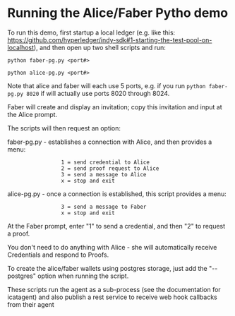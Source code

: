 # Running the Alice/Faber Pytho demo

To run this demo, first startup a local ledger (e.g. like this:  https://github.com/hyperledger/indy-sdk#1-starting-the-test-pool-on-localhost), and then open up two shell scripts and run:

```
python faber-pg.py <port#>
```

```
python alice-pg.py <port#>
```

Note that alice and faber will each use 5 ports, e.g. if you run ```python faber-pg.py 8020``` if will actually use 
ports 8020 through 8024.

Faber will create and display an invitation; copy this invitation and input at the Alice prompt.

The scripts will then request an option:

faber-pg.py - establishes a connection with Alice, and then provides a menu:

```
                 1 = send credential to Alice
                 2 = send proof request to Alice
                 3 = send a message to Alice
                 x = stop and exit
```

alice-pg.py - once a connection is established, this script provides a menu:

```
                 3 = send a message to Faber
                 x = stop and exit
```

At the Faber prompt, enter "1" to send a credential, and then "2" to request a proof.

You don't need to do anything with Alice - she will automatically receive Credentials and respond to Proofs.

To create the alice/faber wallets using postgres storage, just add the "--postgres" option when running the script.

These scripts run the agent as a sub-process (see the documentation for icatagent) and also publish a rest service to 
receive web hook callbacks from their agent


